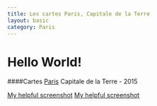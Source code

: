 ```yaml
---
title: Les cartes Paris, Capitale de la Terre
layout: basic
category: Paris
---
```



Hello World!
===============

####Cartes [Paris](http://en.wikipedia.org/wiki/Paris) Capitale de la Terre - 2015

[My helpful screenshot](http://res.cloudinary.com/dypmlbrmv/image/upload/v1423167336/CARTE_AA_1984_fkyoha.jpg)
[My helpful screenshot](http://res.cloudinary.com/dypmlbrmv/image/upload/v1423167360/CARTES_AA1984_-_1_i4nbro.jpg)
